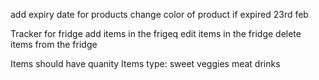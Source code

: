<!-- Client meeting #2 -->
add expiry date for products
change color of product if expired
23rd feb

<!-- Client meeting #1 -->

Tracker for fridge
    add items in the frigeq
    edit items in the fridge
    delete items from the fridge

Items should have quanity 
Items type:
    sweet
    veggies
    meat
    drinks

<!-- 
record of task

first planning. meeting with client
start collecting context of the problm
6 min 
7 feb
A
 -->